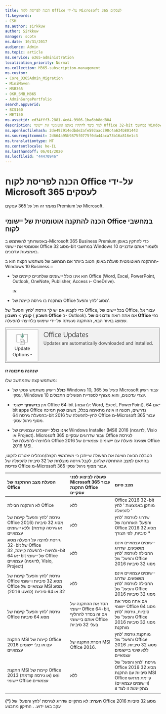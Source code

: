 ```yaml
---
title: הכנה לפריסת לקוח Office על-ידי Microsoft 365 לעסקים
f1.keywords:
- CSH
ms.author: sirkkuw
author: Sirkkuw
manager: scotv
ms.date: 10/31/2017
audience: Admin
ms.topic: article
ms.service: o365-administration
localization_priority: Normal
ms.collection: M365-subscription-management
ms.custom:
- Core_O365Admin_Migration
- MiniMaven
- MSB365
- OKR_SMB_M365
- AdminSurgePortfolio
search.appverid:
- BCS160
- MET150
ms.assetid: ed34fff3-2881-4ed4-9906-1ba6bb8dd804
description: למד כיצד להתקין באופן אוטומטי את יישומי Office 32-bit במחשבי Windows 10 ולעדכן אותם.
ms.openlocfilehash: 2de492914edbde2afe593aac290c4a634b801443
ms.sourcegitcommit: 2d664a95b9875f0775f0da44aca73b16a816e1c3
ms.translationtype: MT
ms.contentlocale: he-IL
ms.lasthandoff: 06/01/2020
ms.locfileid: "44470946"
---
```

# <a name="prepare-for-office-client-deployment-by-microsoft-365-for-business"></a>הכנה לפריסת לקוח Office על-ידי Microsoft 365 לעסקים

מאמר זה חל על 365 עסקים Premium של Microsoft.

## <a name="prepare-to-automatically-install-office-apps-to-client-computers"></a>הכנה להתקנה אוטומטית של יישומי Office במחשבי לקוח

באפשרותך להשתמש ב-Microsoft 365 Business Premium כדי להתקין באופן אוטומטי את יישומי Office מסוג 32-bit במחשבי Windows 10 ולשמור אותם עדכניים באמצעות עדכונים.
  
ההתקנה האוטומטית פועלת באופן הטוב ביותר אם המחשב של משתמש הקצה הוא ב-Windows 10 Business ו:
  
- הוא אינו כולל יישומים שולחניים קיימים של Office (‏Word, ‏Excel, ‏PowerPoint, ‏Outlook, ‏OneNote, ‏Publisher, ‏Access ו- OneDrive).
    
    או
    
- מותקנת בו גירסה קיימת של Office מסוג 'לחץ והפעל'.
    
כדי לקבוע אם יש לך גירסת 'לחץ והפעל' של Office, בכל יישום של Office, עבור אל **קובץ** \> **חשבון** ( **חשבון Office** ב- Outlook). אם אתה רואה **עדכונים של Office** כפי שמוצג באיור הבא, ההתקנה נעשתה על-ידי שימוש בלחיצה-להפעלה. 
  
![Screenshot of Office updates in Office app Account](../media/e3439380-fa43-4ed6-ae5d-64851c297df5.png)
  
 **שנהנה מתכונה זו**
  
משתמש קצה שהמחשב שלו:
  
- **כולל** רישיון משתמש עסקי של Windows 10, 365 פעיל של Microsoft עבור רשיון עסקי, Windows 10 יוצרי עדכונים, והוא מצורף לספריית הפעילים התכולים. 
    
- אין **ברשותך** יישומי Office 64-bit (לדוגמה: Word, Excel, PowerPoint). אם 64-bit apps Office נדרשים, תכונה זו אינה מתאימה בכלל, משום שאין תמיכה בהפעלת גירסה 64-bit 2016 לחץ-להפעלה של Office מ-Microsoft 365 עבור מסוף ניהול עסקי. 
    
- **אינו כולל** יישומים עצמאיים של Windows Installer (MSI) 2016 (לדוגמה, Visio או Project). Microsoft 365 עבור שדרוגים עסקיים Office לגירסת הלחיצה-להפעלה של Office 2016 ושאינה פועלת עם יישומים עצמאיים של Office 2016 MSI. 
    
הטבלה הבאה מציגה את הפעולה שייתכן כי משתמשי הקצה/מנהלים יצטרכו לנקוט, בהתאם למצב ההתחלה שלהם, לקבל גירסה מוצלחת של 32 סיביות להפעלה של פריסת Office מ-Microsoft 365 עבור מסוף ניהול עסקי.
  
|**הפעלת מצב ההתקנה של Office**|**פעולה לביצוע לפני Microsoft 365 עבור התקנת Office עסקיים**|**מצב סיום**|
|:-----|:-----|:-----|
|לא הותקנה חבילת Office  <br/> |ללא  <br/> |Office 2016 32-bit מותקן באמצעות ' לחץ להפעלה '  <br/> |
|גירסת 'לחץ והפעל' קיימת של Office מסוג 32 סיביות (2016 או גירסה קודמת) וללא יישומים עצמאיים  <br/> |ללא  <br/> |שדרוג לגירסת 'לחץ והפעל' האחרונה של Office 2016 מסוג 32 סיביות, לפי הצורך **\*** <br/> |
|גירסת לחיצה על הפעלה מסוג 32-bit של Office ולחיצה-להפעלה קיימת, 32-bit או 64-bit של יישומי Office עצמאיים (לדוגמה, Visio, Project)  <br/> |ללא  <br/> |יישומים עצמאיים אינם מושפעים. שדרוג החבילה לגירסת 'לחץ והפעל' של Office 2016 מסוג 32 סיביות  <br/> |
|גירסת 'לחץ והפעל' קיימת של Office מסוג 32 סיביות ויישומי Office עצמאיים של MSI מסוג 32 או 64 סיביות (למעט 2016)  <br/> |ללא  <br/> |יישומים עצמאיים אינם מושפעים. שדרוג החבילה לגירסת 'לחץ והפעל' של Office 2016 מסוג 32 סיביות  <br/> ||||
|גירסת 'לחץ והפעל' קיימת של Office מסוג 64 סיביות  <br/> |הסר את ההתקנה של יישומי Office 64-bit, אם זה בסדר להחליף אותם ביישומי Office בעלי 32 סיביות  <br/> |אם אתה מסיר את יישומי Office מסוג 64 סיביות, גירסת 'לחץ והפעל' של Office 2016 מסוג 32 סיביות מותקנת  <br/> |
|התקנת MSI קיימת של Office 2016 עם או בלי יישומים עצמאיים  <br/> |הסרת התקנה של MSI Office 2016.  <br/> |מותקנת גירסת 'לחץ והפעל' של Office 2016 מסוג 32 סיביות. ללא שינוי ביישומים עצמאיים  <br/> |
|התקנת MSI קיימת של Office 2013 (או גירסה קודמת) ו/או יישומי Office עצמאיים  <br/> |ללא  <br/> |גירסת 'לחץ והפעל' של Office 2016 מסוג 32 סיביות עם התקנת MSI Office קיימת מראש (ויישומים עצמאיים) מתקיימות זו לצד זו  <br/> |
||||
   
 **(\*) הערה:** לא מתקיים שדרוג לגירסת 'לחץ והפעל' של Office 2016 מסוג 32 סיביות עקב באג ידוע. . התיקון מתבצע 
  
